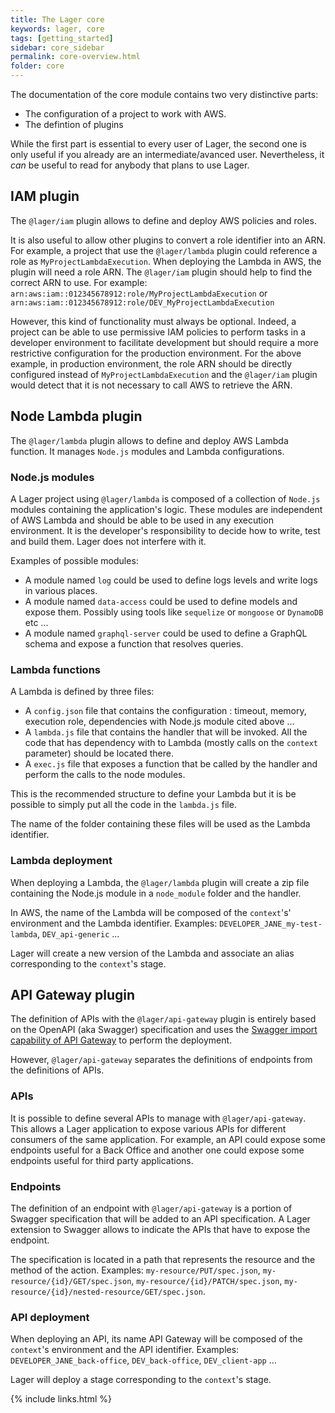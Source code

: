 ```yaml
---
title: The Lager core
keywords: lager, core
tags: [getting_started]
sidebar: core_sidebar
permalink: core-overview.html
folder: core
---
```


The documentation of the core module contains two very distinctive parts:

*   The configuration of a project to work with AWS.
*   The defintion of plugins

While the first part is essential to every user of Lager, the second one is only useful if you already are an intermediate/avanced user.
Nevertheless, it *can* be useful to read for anybody that plans to use Lager.

## IAM plugin

The `@lager/iam` plugin allows to define and deploy AWS policies and roles.

It is also useful to allow other plugins to convert a role identifier into an ARN. For example, a project that use the `@lager/lambda` plugin could
reference a role as `MyProjectLambdaExecution`. When deploying the Lambda in AWS, the plugin will need a role ARN. The `@lager/iam` plugin should help to
find the correct ARN to use. For example: `arn:aws:iam::012345678912:role/MyProjectLambdaExecution` or
`arn:aws:iam::012345678912:role/DEV_MyProjectLambdaExecution`

However, this kind of functionality must always be optional. Indeed, a project can be able to use permissive IAM policies to perform tasks in a
developer environment to facilitate development but should require a more restrictive configuration for the production environment. For the above example, in
production environment, the role ARN should be directly configured instead of `MyProjectLambdaExecution` and the `@lager/iam` plugin would detect that
it is not necessary to call AWS to retrieve the ARN.

## Node Lambda plugin

The `@lager/lambda` plugin allows to define and deploy AWS Lambda function. It manages `Node.js` modules and Lambda configurations.

### Node.js modules

A Lager project using `@lager/lambda` is composed of a collection of `Node.js` modules containing the application's logic. These modules are
independent of AWS Lambda and should be able to be used in any execution environment. It is the developer's responsibility to decide how to write, test
and build them. Lager does not interfere with it.

Examples of possible modules:

*   A module named `log` could be used to define logs levels and write logs in various places.    
*   A module named `data-access` could be used to define models and expose them. Possibly using tools like `sequelize` or `mongoose` or `DynamoDB` etc ...
*   A module named `graphql-server` could be used to define a GraphQL schema and expose a function that resolves queries.

### Lambda functions

A Lambda is defined by three files:

*   A `config.json` file that contains the configuration : timeout, memory, execution role, dependencies with Node.js module cited above ...
*   A `lambda.js` file that contains the handler that will be invoked. All the code that has dependency with to Lambda (mostly calls on the `context` parameter)
    should be located there.
*   A `exec.js` file that exposes a function that be called by the handler and perform the calls to the node modules.

This is the recommended structure to define your Lambda but it is be possible to simply put all the code in the `lambda.js` file.

The name of the folder containing these files will be used as the Lambda identifier.

### Lambda deployment

When deploying a Lambda, the `@lager/lambda` plugin will create a zip file containing the Node.js module in a `node_module` folder and the handler.

In AWS, the name of the Lambda will be composed of the `context`'s' environment and the Lambda identifier. Examples: `DEVELOPER_JANE_my-test-lambda`,
`DEV_api-generic` ...

Lager will create a new version of the Lambda and associate an alias corresponding to the `context`'s stage.

## API Gateway plugin

The definition of APIs with the `@lager/api-gateway` plugin is entirely based on the OpenAPI (aka Swagger) specification and uses the [Swagger import
capability of API Gateway](http://docs.aws.amazon.com/apigateway/latest/developerguide/create-api-using-import-export-api.html) to perform the deployment.

However, `@lager/api-gateway` separates the definitions of endpoints from the definitions of APIs.

### APIs

It is possible to define several APIs to manage with `@lager/api-gateway`. This allows a Lager application to expose various APIs for different consumers of
the same application. For example, an API could expose some endpoints useful for a Back Office and another one could expose some endpoints useful for third
party applications.

### Endpoints

The definition of an endpoint with `@lager/api-gateway` is a portion of Swagger specification that will be added to an API specification. A Lager extension
to Swagger allows to indicate the APIs that have to expose the endpoint.

The specification is located in a path that represents the resource and the method of the action. Examples: `my-resource/PUT/spec.json`,
`my-resource/{id}/GET/spec.json`, `my-resource/{id}/PATCH/spec.json`, `my-resource/{id}/nested-resource/GET/spec.json`.

### API deployment

When deploying an API, its name API Gateway will be composed of the `context`'s environment and the API identifier. Examples: `DEVELOPER_JANE_back-office`,
`DEV_back-office`, `DEV_client-app` ...

Lager will deploy a stage corresponding to the `context`'s stage.

{% include links.html %}
